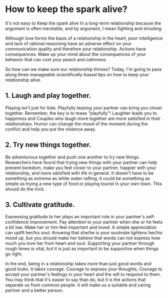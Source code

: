 # How to keep the spark alive?

It's not easy to Keep the spark alive In a long-term relationship because the argument is often inevitable, and by argument, I mean fighting and shouting. 

Although love forms the basis of a relationship in the heart, poor intelligence and lack of rational reasoning have an adverse effect on your communication quality and therefore your relationship. Actions have consequences. Make up your mind about the consequences of your behavior that can cost your peace and calmness.

So how can we make sure our relationship thrives? Today, I'm going to pass along three manageable scientifically-based tips on how to keep your relationship alive.

## 1. Laugh and play together.
Playing isn't just for kids. Playfully teasing your partner can bring you closer together. Remember, the key is to tease "playfully"! Laughter leads you to happiness and Couples who laugh more together are more satisfied in their relationships. Humor can change the mood of the moment during the conflict and help you put the violence away.

## 2. Try new things together.
Be adventurous together and push one another to try new things. Researchers have found that trying new things with your partner can help prevent boredom, make you feel closer to your partner, happier with your relationship, and more satisfied with life in general. It doesn't have to be something as extreme as white water rafting; it could be something as simple as trying a new type of food or playing tourist in your own town. This should do the trick.

## 3. Cultivate gratitude.
Expressing gratitude to her plays an important role in your partner's self-confidence improvement. Pay attention to your partner when she or he feels a bit low. Make her or him feel important and loved. A simple appreciation can uplift her/his soul. Knowing that she/he is your soulmate lightens her/his mood up, but you should make her believe that words can not express how much you love her from heart and soul. Supporting your partner through rough times is vital, but it is just as important to be supportive when things go right. 

In the end, being in a relationship takes more than just good words and good looks. It takes courage. Courage to express your thoughts, Courage to accept your partner's feelings in your heart and the will to respond to them.
You may think that it's easier to say than do, but it is the actions that separate us from common people. it will make us a suitable and caring partner and a better person.

